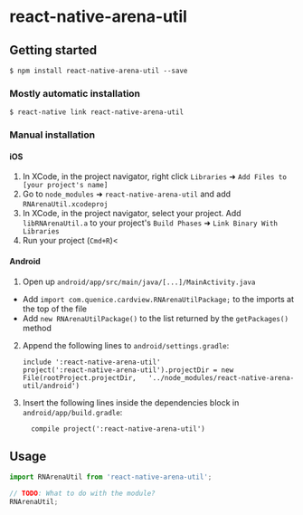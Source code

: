 
# react-native-arena-util

## Getting started

`$ npm install react-native-arena-util --save`

### Mostly automatic installation

`$ react-native link react-native-arena-util`

### Manual installation


#### iOS

1. In XCode, in the project navigator, right click `Libraries` ➜ `Add Files to [your project's name]`
2. Go to `node_modules` ➜ `react-native-arena-util` and add `RNArenaUtil.xcodeproj`
3. In XCode, in the project navigator, select your project. Add `libRNArenaUtil.a` to your project's `Build Phases` ➜ `Link Binary With Libraries`
4. Run your project (`Cmd+R`)<

#### Android

1. Open up `android/app/src/main/java/[...]/MainActivity.java`
  - Add `import com.quenice.cardview.RNArenaUtilPackage;` to the imports at the top of the file
  - Add `new RNArenaUtilPackage()` to the list returned by the `getPackages()` method
2. Append the following lines to `android/settings.gradle`:
  	```
  	include ':react-native-arena-util'
  	project(':react-native-arena-util').projectDir = new File(rootProject.projectDir, 	'../node_modules/react-native-arena-util/android')
  	```
3. Insert the following lines inside the dependencies block in `android/app/build.gradle`:
  	```
      compile project(':react-native-arena-util')
  	```


## Usage
```javascript
import RNArenaUtil from 'react-native-arena-util';

// TODO: What to do with the module?
RNArenaUtil;
```
  